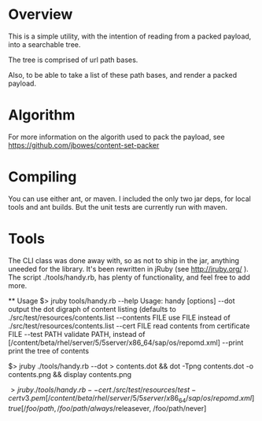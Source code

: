 Overview
========

This is a simple utility, with the intention of reading from a packed
payload, into a searchable tree.

The tree is comprised of url path bases.

Also, to be able to take a list of these path bases, and render a packed payload.


Algorithm
=========

For more information on the algorith used to pack the payload, see 
https://github.com/jbowes/content-set-packer


Compiling
=========

You can use either ant, or maven. I included the only two jar deps, for local 
tools and ant builds.
But the unit tests are currently run with maven.


Tools
=====

The CLI class was done away with, so as not to ship in the jar, anything uneeded for 
the library. It's been rewritten in jRuby (see http://jruby.org/ ).
The script ./tools/handy.rb, has plenty of functionality, and feel free to add more.

** Usage
  $> jruby tools/handy.rb --help
  Usage: handy [options]
        --dot                        output the dot digraph of content listing (defaults to ./src/test/resources/contents.list
        --contents FILE              use FILE instead of ./src/test/resources/contents.list
        --cert FILE                  read contents from certificate FILE
        --test PATH                  validate PATH, instead of [/content/beta/rhel/server/5/5server/x86_64/sap/os/repomd.xml]
        --print                      print the tree of contents

  $> jruby ./tools/handy.rb --dot > contents.dot && dot -Tpng contents.dot -o contents.png && display contents.png

  $> jruby ./tools/handy.rb --cert ./src/test/resources/test-certv3.pem 
  [/content/beta/rhel/server/5/5server/x86_64/sap/os/repomd.xml] true
  [/foo/path, /foo/path/always/$releasever, /foo/path/never]

